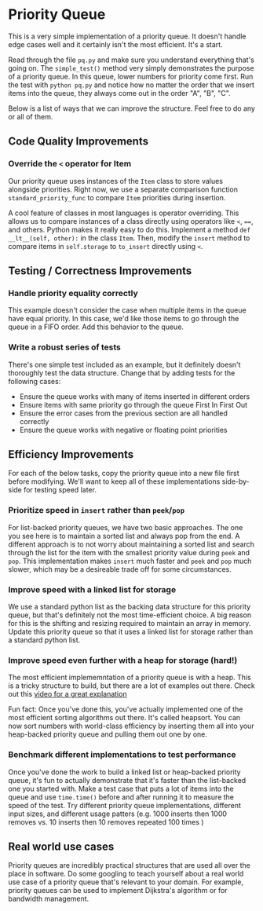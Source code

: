 # Priority Queue

This is a very simple implementation of a priority queue. It doesn't handle edge cases well and it certainly isn't the most efficient. It's a start.

Read through the file `pq.py` and make sure you understand everything that's going on. The `simple_test()` method very simply demonstrates the purpose of a priority queue. In this queue, lower numbers for priority come first. Run the test with `python pq.py` and notice how no matter the order that we insert items into the queue, they always come out in the order "A", "B", "C".

Below is a list of ways that we can improve the structure. Feel free to do any or all of them.

## Code Quality Improvements

### Override the `<` operator for Item

Our priority queue uses instances of the `Item` class to store values alongside priorities. Right now, we use a separate comparison function `standard_priority_func` to compare `Item` priorities during insertion.

A cool feature of classes in most languages is operator overriding. This allows us to compare instances of a class directly using operators like `<`, `==`, and others. Python makes it really easy to do this. Implement a method `def __lt__(self, other):` in the class `Item`. Then, modify the `insert` method to compare items in `self.storage` to `to_insert` directly using `<`.


## Testing / Correctness Improvements

### Handle priority equality correctly

This example doesn't consider the case when multiple items in the queue have equal priority. In this case, we'd like those items to go through the queue in a FIFO order. Add this behavior to the queue.

### Write a robust series of tests

There's one simple test included as an example, but it definitely doesn't thoroughly test the data structure. Change that by adding tests for the following cases:

- Ensure the queue works with many of items inserted in different orders
- Ensure items with same priority go through the queue First In First Out
- Ensure the error cases from the previous section are all handled correctly
- Ensure the queue works with negative or floating point priorities

## Efficiency Improvements

For each of the below tasks, copy the priority queue into a new file first before modifying. We'll want to keep all of these implementations side-by-side for testing speed later.

### Prioritize speed in `insert` rather than `peek`/`pop`

For list-backed priority queues, we have two basic approaches. The one you see here is to maintain a sorted list and always pop from the end. A different approach is to not worry about maintaining a sorted list and search through the list for the item with the smallest priority value during `peek` and `pop`. This implementation makes `insert` much faster and `peek` and `pop` much slower, which may be a desireable trade off for some circumstances.

### Improve speed with a linked list for storage

We use a standard python list as the backing data structure for this priority queue, but that's definitely not the most time-efficient choice. A big reason for this is the shifting and resizing required to maintain an array in memory. Update this priority queue so that it uses a linked list for storage rather than a standard python list.

### Improve speed even further with a heap for storage (hard!)

The most efficient implememntation of a priority queue is with a heap. This is a tricky structure to build, but there are a lot of examples out there. Check out this [video for a great explanation](https://www.youtube.com/watch?v=t0Cq6tVNRBA)

Fun fact: Once you've done this, you've actually implemented one of the most efficient sorting algorithms out there. It's called heapsort. You can now sort numbers with world-class efficiency by inserting them all into your heap-backed priority queue and pulling them out one by one.

### Benchmark different implementations to test performance

Once you've done the work to build a linked list or heap-backed priority queue, it's fun to actually demonstrate that it's faster than the list-backed one you started with. Make a test case that puts a lot of items into the queue and use `time.time()` before and after running it to measure the speed of the test. Try different priority queue implementations, different input sizes, and different usage patters (e.g. 1000 inserts then 1000 removes vs. 10 inserts then 10 removes repeated 100 times )

## Real world use cases

Priority queues are incredibly practical structures that are used all over the place in software. Do some googling to teach yourself about a real world use case of a priority queue that's relevant to your domain. For example, priority queues can be used to implement Dijkstra's algorithm or for bandwidth management.
